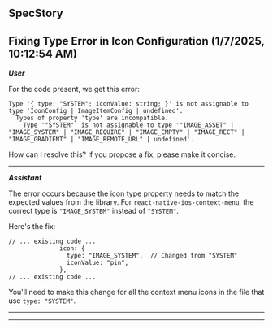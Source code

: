 ## SpecStory

## Fixing Type Error in Icon Configuration (1/7/2025, 10:12:54 AM)

_**User**_

For the code present, we get this error:
```
Type '{ type: "SYSTEM"; iconValue: string; }' is not assignable to type 'IconConfig | ImageItemConfig | undefined'.
  Types of property 'type' are incompatible.
    Type '"SYSTEM"' is not assignable to type '"IMAGE_ASSET" | "IMAGE_SYSTEM" | "IMAGE_REQUIRE" | "IMAGE_EMPTY" | "IMAGE_RECT" | "IMAGE_GRADIENT" | "IMAGE_REMOTE_URL" | undefined'.
```
How can I resolve this? If you propose a fix, please make it concise.

---

_**Assistant**_

The error occurs because the icon type property needs to match the expected values from the library. For `react-native-ios-context-menu`, the correct type is `"IMAGE_SYSTEM"` instead of `"SYSTEM"`.

Here's the fix:
```typescript:features/conversation-list/conversation-list.screen.tsx
// ... existing code ...
              icon: {
                type: "IMAGE_SYSTEM",  // Changed from "SYSTEM"
                iconValue: "pin",
              },
// ... existing code ...
```

You'll need to make this change for all the context menu icons in the file that use `type: "SYSTEM"`.

---



---

